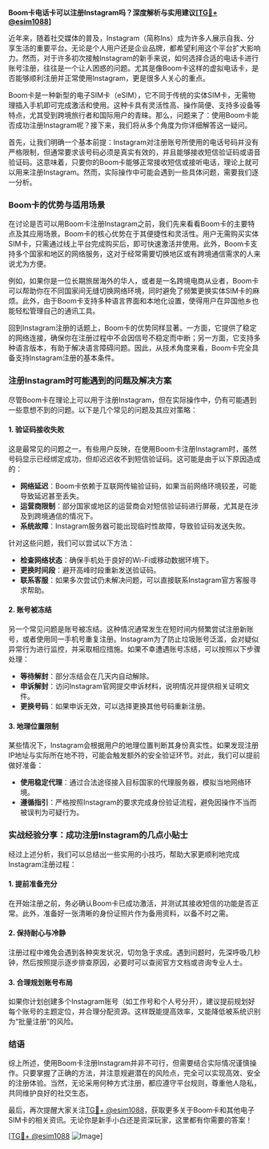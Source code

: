 **Boom卡电话卡可以注册Instagram吗？深度解析与实用建议[[TG💪+ @esim1088](https://t.me/s/esim1088)]**

近年来，随着社交媒体的普及，Instagram（简称Ins）成为许多人展示自我、分享生活的重要平台。无论是个人用户还是企业品牌，都希望利用这个平台扩大影响力。然而，对于许多初次接触Instagram的新手来说，如何选择合适的电话卡进行账号注册，往往是一个让人困惑的问题。尤其是像Boom卡这样的虚拟电话卡，是否能够顺利注册并正常使用Instagram，更是很多人关心的重点。

Boom卡是一种新型的电子SIM卡（eSIM），它不同于传统的实体SIM卡，无需物理插入手机即可完成激活和使用。这种卡具有灵活性高、操作简便、支持多设备等特点，尤其受到跨境旅行者和国际用户的青睐。那么，问题来了：使用Boom卡能否成功注册Instagram呢？接下来，我们将从多个角度为你详细解答这一疑问。

首先，让我们明确一个基本前提：Instagram对注册账号所使用的电话号码并没有严格限制，但通常要求该号码必须是真实有效的，并且能够接收短信验证码或语音验证码。这意味着，只要你的Boom卡能够正常接收短信或接听电话，理论上就可以用来注册Instagram。然而，实际操作中可能会遇到一些具体问题，需要我们逐一分析。

### Boom卡的优势与适用场景

在讨论是否可以用Boom卡注册Instagram之前，我们先来看看Boom卡的主要特点及其应用场景。Boom卡的核心优势在于其便捷性和灵活性。用户无需购买实体SIM卡，只需通过线上平台完成购买后，即可快速激活并使用。此外，Boom卡支持多个国家和地区的网络服务，这对于经常需要切换地区或有跨境通信需求的人来说尤为方便。

例如，如果你是一位长期旅居海外的华人，或者是一名跨境电商从业者，Boom卡可以帮助你在不同国家间无缝切换网络环境，同时避免了频繁更换实体SIM卡的麻烦。此外，由于Boom卡支持多种语言界面和本地化设置，使得用户在异国他乡也能轻松管理自己的通讯工具。

回到Instagram注册的话题上，Boom卡的优势同样显著。一方面，它提供了稳定的网络连接，确保你在注册过程中不会因信号不稳定而中断；另一方面，它支持多种语言版本，有助于解决语言障碍问题。因此，从技术角度来看，Boom卡完全具备支持Instagram注册的基本条件。

### 注册Instagram时可能遇到的问题及解决方案

尽管Boom卡在理论上可以用于注册Instagram，但在实际操作中，仍有可能遇到一些意想不到的问题。以下是几个常见的问题及其应对策略：

#### 1. 验证码接收失败
这是最常见的问题之一。有些用户反映，在使用Boom卡注册Instagram时，虽然号码显示已经绑定成功，但却迟迟收不到短信验证码。这可能是由于以下原因造成的：
- **网络延迟**：Boom卡依赖于互联网传输验证码，如果当前网络环境较差，可能导致延迟甚至丢失。
- **运营商限制**：部分国家或地区的运营商会对短信验证码进行屏蔽，尤其是在涉及到跨境通信的情况下。
- **系统故障**：Instagram服务器可能出现临时性故障，导致验证码发送失败。

针对这些问题，我们可以尝试以下方法：
- **检查网络状态**：确保手机处于良好的Wi-Fi或移动数据环境下。
- **更换时间段**：避开高峰时段重新发送验证码。
- **联系客服**：如果多次尝试仍未解决问题，可以直接联系Instagram官方客服寻求帮助。

#### 2. 账号被冻结
另一个常见问题是账号被冻结。这种情况通常发生在短时间内频繁尝试注册新账号，或者使用同一手机号重复注册。Instagram为了防止垃圾账号泛滥，会对疑似异常行为进行监控，并采取相应措施。如果不幸遭遇账号冻结，可以按照以下步骤处理：
- **等待解封**：部分冻结会在几天内自动解除。
- **申诉解封**：访问Instagram官网提交申诉材料，说明情况并提供相关证明文件。
- **更换号码**：如果申诉无效，可以选择更换其他号码重新注册。

#### 3. 地理位置限制
某些情况下，Instagram会根据用户的地理位置判断其身份真实性。如果发现注册IP地址与实际所在地不符，可能会触发额外的安全验证环节。对此，我们可以提前做好准备：
- **使用稳定代理**：通过合法途径接入目标国家的代理服务器，模拟当地网络环境。
- **遵循指引**：严格按照Instagram的要求完成身份验证流程，避免因操作不当而被误判为可疑行为。

### 实战经验分享：成功注册Instagram的几点小贴士

经过上述分析，我们可以总结出一些实用的小技巧，帮助大家更顺利地完成Instagram注册过程：

#### 1. 提前准备充分
在开始注册之前，务必确认Boom卡已成功激活，并测试其接收短信的功能是否正常。此外，准备好一张清晰的身份证照片作为备用资料，以备不时之需。

#### 2. 保持耐心与冷静
注册过程中难免会遇到各种突发状况，切勿急于求成。遇到问题时，先深呼吸几秒钟，然后按照提示逐步排查原因，必要时可以查阅官方文档或咨询专业人士。

#### 3. 合理规划账号布局
如果你计划创建多个Instagram账号（如工作号和个人号分开），建议提前规划好每个账号的主题定位，并合理分配资源。这样既能提高效率，又能降低被系统识别为“批量注册”的风险。

### 结语

综上所述，使用Boom卡注册Instagram并非不可行，但需要结合实际情况谨慎操作。只要掌握了正确的方法，并注意规避潜在的风险点，完全可以实现高效、安全的注册体验。当然，无论采用何种方式注册，都应遵守平台规则，尊重他人隐私，共同维护良好的社交生态。

最后，再次提醒大家关注[TG💪+ @esim1088](https://t.me/s/esim1088)，获取更多关于Boom卡和其他电子SIM卡的相关资讯。无论你是新手小白还是资深玩家，这里都有你需要的答案！

[[TG💪+ @esim1088](https://t.me/s/esim1088) ![Image](https://i.postimg.cc/4NQfJmqS/Snipaste-2025-05-13-00-14-12.png)]